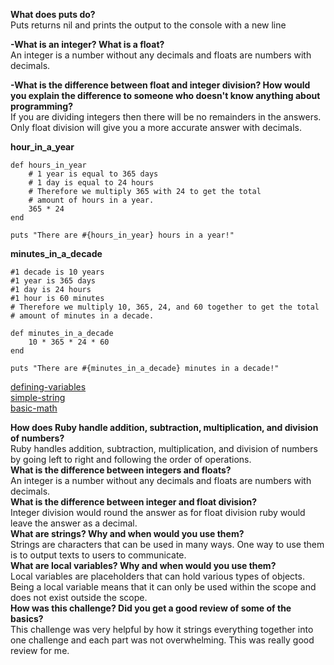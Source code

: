 **What does puts do?**  
Puts returns nil and prints the output to the console with a new line  


**-What is an integer? What is a float?**  
An integer is a number without any decimals and floats are numbers with decimals.   


**-What is the difference between float and integer division? How would you explain the difference to someone who doesn't know anything about programming?**  
If you are dividing integers then there will be no remainders in the answers. Only float division will give you a more accurate answer with decimals.  


**hour_in_a_year**  
```
def hours_in_year
	# 1 year is equal to 365 days
	# 1 day is equal to 24 hours
	# Therefore we multiply 365 with 24 to get the total
	# amount of hours in a year.
	365 * 24
end

puts "There are #{hours_in_year} hours in a year!"

```

**minutes_in_a_decade**
```
#1 decade is 10 years
#1 year is 365 days
#1 day is 24 hours
#1 hour is 60 minutes
# Therefore we multiply 10, 365, 24, and 60 together to get the total
# amount of minutes in a decade.

def minutes_in_a_decade
	10 * 365 * 24 * 60
end

puts "There are #{minutes_in_a_decade} minutes in a decade!"

```

[defining-variables](https://github.com/VansPhan/phase-0/blob/master/week-4/defining-variables.rb)  
[simple-string](https://github.com/VansPhan/phase-0/blob/master/week-4/simple-string.rb)  
[basic-math](https://github.com/VansPhan/phase-0/blob/master/week-4/basic-math.rb)  


**How does Ruby handle addition, subtraction, multiplication, and division of numbers?**  
Ruby handles addition, subtraction, multiplication, and division of numbers by going left to right and following the order of operations.  
**What is the difference between integers and floats?**  
An integer is a number without any decimals and floats are numbers with decimals.  
**What is the difference between integer and float division?**  
Integer division would round the answer as for float division ruby would leave the answer as a decimal.  
**What are strings? Why and when would you use them?**  
Strings are characters that can be used in many ways. One way to use them is to output texts to users to communicate.  
**What are local variables? Why and when would you use them?**  
Local variables are placeholders that can hold various types of objects. Being a local variable means that it can only be used within the scope and does not exist outside the scope.  
**How was this challenge? Did you get a good review of some of the basics?**  
This challenge was very helpful by how it strings everything together into one challenge and each part was not overwhelming. This was really good review for me.  

